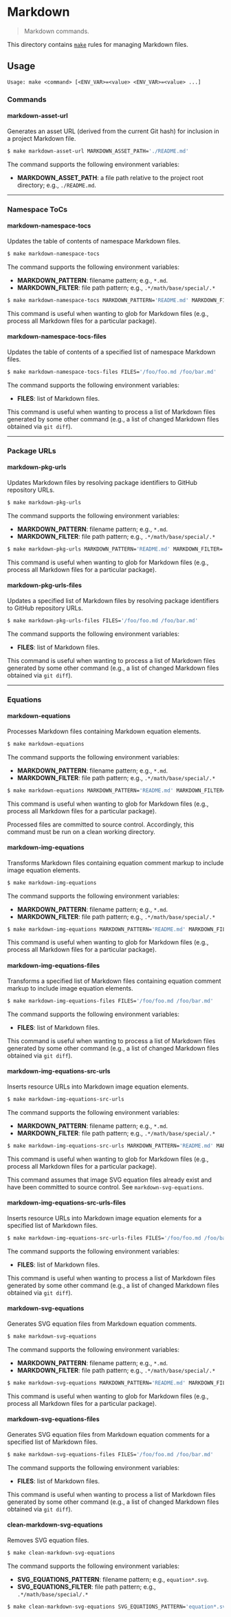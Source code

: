 <!--

@license Apache-2.0

Copyright (c) 2021 The Stdlib Authors.

Licensed under the Apache License, Version 2.0 (the "License");
you may not use this file except in compliance with the License.
You may obtain a copy of the License at

   http://www.apache.org/licenses/LICENSE-2.0

Unless required by applicable law or agreed to in writing, software
distributed under the License is distributed on an "AS IS" BASIS,
WITHOUT WARRANTIES OR CONDITIONS OF ANY KIND, either express or implied.
See the License for the specific language governing permissions and
limitations under the License.

-->

# Markdown

> Markdown commands.

<!-- Section to include introductory text. Make sure to keep an empty line after the intro `section` element and another before the `/section` close. -->

<section class="intro">

This directory contains [`make`][make] rules for managing Markdown files.

</section>

<!-- /.intro -->

<!-- Usage documentation. -->

<section class="usage">

## Usage

```text
Usage: make <command> [<ENV_VAR>=<value> <ENV_VAR>=<value> ...]
```

### Commands

#### markdown-asset-url

Generates an asset URL (derived from the current Git hash) for inclusion in a project Markdown file.

<!-- run-disable -->

```bash
$ make markdown-asset-url MARKDOWN_ASSET_PATH='./README.md'
```

The command supports the following environment variables:

-   **MARKDOWN_ASSET_PATH**: a file path relative to the project root directory; e.g., `./README.md`.

* * *

### Namespace ToCs

#### markdown-namespace-tocs

Updates the table of contents of namespace Markdown files.

<!-- run-disable -->

```bash
$ make markdown-namespace-tocs
```

The command supports the following environment variables:

-   **MARKDOWN_PATTERN**: filename pattern; e.g., `*.md`.
-   **MARKDOWN_FILTER**: file path pattern; e.g., `.*/math/base/special/.*`

<!-- run-disable -->

```bash
$ make markdown-namespace-tocs MARKDOWN_PATTERN='README.md' MARKDOWN_FILTER='.*/math/base/special/.*'
```

This command is useful when wanting to glob for Markdown files (e.g., process all Markdown files for a particular package).

#### markdown-namespace-tocs-files

Updates the table of contents of a specified list of namespace Markdown files.

<!-- run-disable -->

```bash
$ make markdown-namespace-tocs-files FILES='/foo/foo.md /foo/bar.md'
```

The command supports the following environment variables:

-   **FILES**: list of Markdown files.

This command is useful when wanting to process a list of Markdown files generated by some other command (e.g., a list of changed Markdown files obtained via `git diff`).

* * *

### Package URLs

#### markdown-pkg-urls

Updates Markdown files by resolving package identifiers to GitHub repository URLs.

<!-- run-disable -->

```bash
$ make markdown-pkg-urls
```

The command supports the following environment variables:

-   **MARKDOWN_PATTERN**: filename pattern; e.g., `*.md`.
-   **MARKDOWN_FILTER**: file path pattern; e.g., `.*/math/base/special/.*`

<!-- run-disable -->

```bash
$ make markdown-pkg-urls MARKDOWN_PATTERN='README.md' MARKDOWN_FILTER='.*/math/base/special/.*'
```

This command is useful when wanting to glob for Markdown files (e.g., process all Markdown files for a particular package).

#### markdown-pkg-urls-files

Updates a specified list of Markdown files by resolving package identifiers to GitHub repository URLs.

<!-- run-disable -->

```bash
$ make markdown-pkg-urls-files FILES='/foo/foo.md /foo/bar.md'
```

The command supports the following environment variables:

-   **FILES**: list of Markdown files.

This command is useful when wanting to process a list of Markdown files generated by some other command (e.g., a list of changed Markdown files obtained via `git diff`).

* * *

### Equations

#### markdown-equations

Processes Markdown files containing Markdown equation elements.

<!-- run-disable -->

```bash
$ make markdown-equations
```

The command supports the following environment variables:

-   **MARKDOWN_PATTERN**: filename pattern; e.g., `*.md`.
-   **MARKDOWN_FILTER**: file path pattern; e.g., `.*/math/base/special/.*`

<!-- run-disable -->

```bash
$ make markdown-equations MARKDOWN_PATTERN='README.md' MARKDOWN_FILTER='.*/math/base/special/.*'
```

This command is useful when wanting to glob for Markdown files (e.g., process all Markdown files for a particular package).

Processed files are committed to source control. Accordingly, this command must be run on a clean working directory.

#### markdown-img-equations

Transforms Markdown files containing equation comment markup to include image equation elements.

<!-- run-disable -->

```bash
$ make markdown-img-equations
```

The command supports the following environment variables:

-   **MARKDOWN_PATTERN**: filename pattern; e.g., `*.md`.
-   **MARKDOWN_FILTER**: file path pattern; e.g., `.*/math/base/special/.*`

<!-- run-disable -->

```bash
$ make markdown-img-equations MARKDOWN_PATTERN='README.md' MARKDOWN_FILTER='.*/math/base/special/.*'
```

This command is useful when wanting to glob for Markdown files (e.g., process all Markdown files for a particular package).

#### markdown-img-equations-files

Transforms a specified list of Markdown files containing equation comment markup to include image equation elements.

<!-- run-disable -->

```bash
$ make markdown-img-equations-files FILES='/foo/foo.md /foo/bar.md'
```

The command supports the following environment variables:

-   **FILES**: list of Markdown files.

This command is useful when wanting to process a list of Markdown files generated by some other command (e.g., a list of changed Markdown files obtained via `git diff`).

#### markdown-img-equations-src-urls

Inserts resource URLs into Markdown image equation elements.

<!-- run-disable -->

```bash
$ make markdown-img-equations-src-urls
```

The command supports the following environment variables:

-   **MARKDOWN_PATTERN**: filename pattern; e.g., `*.md`.
-   **MARKDOWN_FILTER**: file path pattern; e.g., `.*/math/base/special/.*`

<!-- run-disable -->

```bash
$ make markdown-img-equations-src-urls MARKDOWN_PATTERN='README.md' MARKDOWN_FILTER='.*/math/base/special/.*'
```

This command is useful when wanting to glob for Markdown files (e.g., process all Markdown files for a particular package).

This command assumes that image SVG equation files already exist and have been committed to source control. See `markdown-svg-equations`.

#### markdown-img-equations-src-urls-files

Inserts resource URLs into Markdown image equation elements for a specified list of Markdown files.

<!-- run-disable -->

```bash
$ make markdown-img-equations-src-urls-files FILES='/foo/foo.md /foo/bar.md'
```

The command supports the following environment variables:

-   **FILES**: list of Markdown files.

This command is useful when wanting to process a list of Markdown files generated by some other command (e.g., a list of changed Markdown files obtained via `git diff`).

#### markdown-svg-equations

Generates SVG equation files from Markdown equation comments.

<!-- run-disable -->

```bash
$ make markdown-svg-equations
```

The command supports the following environment variables:

-   **MARKDOWN_PATTERN**: filename pattern; e.g., `*.md`.
-   **MARKDOWN_FILTER**: file path pattern; e.g., `.*/math/base/special/.*`

<!-- run-disable -->

```bash
$ make markdown-svg-equations MARKDOWN_PATTERN='README.md' MARKDOWN_FILTER='.*/math/base/special/.*'
```

This command is useful when wanting to glob for Markdown files (e.g., process all Markdown files for a particular package).

#### markdown-svg-equations-files

Generates SVG equation files from Markdown equation comments for a specified list of Markdown files.

<!-- run-disable -->

```bash
$ make markdown-svg-equations-files FILES='/foo/foo.md /foo/bar.md'
```

The command supports the following environment variables:

-   **FILES**: list of Markdown files.

This command is useful when wanting to process a list of Markdown files generated by some other command (e.g., a list of changed Markdown files obtained via `git diff`).

#### clean-markdown-svg-equations

Removes SVG equation files.

<!-- run-disable -->

```bash
$ make clean-markdown-svg-equations
```

The command supports the following environment variables:

-   **SVG_EQUATIONS_PATTERN**: filename pattern; e.g., `equation*.svg`.
-   **SVG_EQUATIONS_FILTER**: file path pattern; e.g., `.*/math/base/special/.*`

<!-- run-disable -->

```bash
$ make clean-markdown-svg-equations SVG_EQUATIONS_PATTERN='equation*.svg' SVG_EQUATIONS_FILTER='.*/math/base/special/.*'
```

</section>

<!-- /.usage -->

<!-- Section to include notes. Make sure to keep an empty line after the `section` element and another before the `/section` close. -->

<section class="notes">

</section>

<!-- /.notes -->

<!-- Section for all links. Make sure to keep an empty line after the `section` element and another before the `/section` close. -->

<section class="links">

[make]: https://www.gnu.org/software/make/

</section>

<!-- /.links -->
